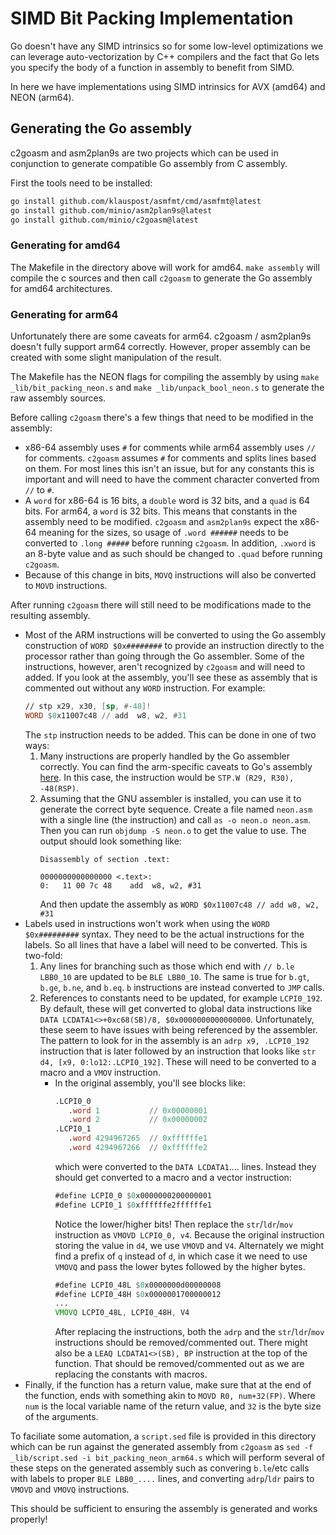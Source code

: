 <!---
  Licensed to the Apache Software Foundation (ASF) under one
  or more contributor license agreements.  See the NOTICE file
  distributed with this work for additional information
  regarding copyright ownership.  The ASF licenses this file
  to you under the Apache License, Version 2.0 (the
  "License"); you may not use this file except in compliance
  with the License.  You may obtain a copy of the License at

    http://www.apache.org/licenses/LICENSE-2.0

  Unless required by applicable law or agreed to in writing,
  software distributed under the License is distributed on an
  "AS IS" BASIS, WITHOUT WARRANTIES OR CONDITIONS OF ANY
  KIND, either express or implied.  See the License for the
  specific language governing permissions and limitations
  under the License.
-->

# SIMD Bit Packing Implementation

Go doesn't have any SIMD intrinsics so for some low-level optimizations we can 
leverage auto-vectorization by C++ compilers and the fact that Go lets you specify the body of a
function in assembly to benefit from SIMD.

In here we have implementations using SIMD intrinsics for AVX (amd64) and NEON (arm64).

## Generating the Go assembly

c2goasm and asm2plan9s are two projects which can be used in conjunction to generate
compatible Go assembly from C assembly.

First the tools need to be installed:

```bash
go install github.com/klauspost/asmfmt/cmd/asmfmt@latest
go install github.com/minio/asm2plan9s@latest
go install github.com/minio/c2goasm@latest
```

### Generating for amd64

The Makefile in the directory above will work for amd64. `make assembly` will compile
the c sources and then call `c2goasm` to generate the Go assembly for amd64 
architectures.

### Generating for arm64

Unfortunately there are some caveats for arm64. c2goasm / asm2plan9s doesn't fully
support arm64 correctly. However, proper assembly can be created with some slight
manipulation of the result.

The Makefile has the NEON flags for compiling the assembly by using 
`make _lib/bit_packing_neon.s` and `make _lib/unpack_bool_neon.s` to generate the
raw assembly sources. 

Before calling `c2goasm` there's a few things that need to be modified in the assembly:

* x86-64 assembly uses `#` for comments while arm64 assembly uses `//` for comments.
  `c2goasm` assumes `#` for comments and splits lines based on them. For most lines
  this isn't an issue, but for any constants this is important and will need to have
  the comment character converted from `//` to `#`.
* A `word` for x86-64 is 16 bits, a `double` word is 32 bits, and a `quad` is 64 bits.
  For arm64, a `word` is 32 bits. This means that constants in the assembly need to be
  modified. `c2goasm` and `asm2plan9s` expect the x86-64 meaning for the sizes, so
  usage of `.word ######` needs to be converted to `.long #####` before running
  `c2goasm`. In addition, `.xword` is an 8-byte value and as such should be changed to
  `.quad` before running `c2goasm`.
* Because of this change in bits, `MOVQ` instructions will also be converted to 
  `MOVD` instructions.

After running `c2goasm` there will still need to be modifications made to the 
resulting assembly.

* Most of the ARM instructions will be converted to using the Go assembly construction
  of `WORD $0x########` to provide an instruction directly to the processor rather than
  going through the Go assembler. Some of the instructions, however, aren't recognized
  by `c2goasm` and will need to added. If you look at the assembly, you'll see these
  as assembly that is commented out without any `WORD` instruction. For example:
  ```asm
  // stp x29, x30, [sp, #-48]!
  WORD $0x11007c48 // add  w8, w2, #31
  ```
  The `stp` instruction needs to be added. This can be done in one of two ways:
  1. Many instructions are properly handled by the Go assembler correctly. You can
     find the arm-specific caveats to Go's assembly [here](https://pkg.go.dev/cmd/internal/obj/arm64). In this case, the instruction would be `STP.W (R29, R30), -48(RSP)`.
  2. Assuming that the GNU assembler is installed, you can use it to generate the
     correct byte sequence. Create a file named `neon.asm` with a single line 
     (the instruction) and call `as -o neon.o neon.asm`. Then you can run
     `objdump -S neon.o` to get the value to use. The output should look something 
     like:
     ```
     Disassembly of section .text:

     0000000000000000 <.text>:
     0:   11 00 7c 48    add  w8, w2, #31
     ```
     And then update the assembly as `WORD $0x11007c48 // add w8, w2, #31`
* Labels used in instructions won't work when using the `WORD $0x#########` syntax.
  They need to be the actual instructions for the labels. So all lines that have a
  label will need to be converted. This is two-fold:
  1. Any lines for branching such as those which end with `// b.le LBB0_10` are updated
     to be `BLE LBB0_10`. The same is true for `b.gt`, `b.ge`, `b.ne`, and `b.eq`. `b` 
     instructions are instead converted to `JMP` calls.
  2. References to constants need to be updated, for example `LCPI0_192`. By default,
     these will get converted to global data instructions like 
     `DATA LCDATA1<>+0xc68(SB)/8, $0x0000000000000000`. Unfortunately, these seem to 
     have issues with being referenced by the assembler. The pattern to look for in 
     the assembly is an `adrp x9, .LCPI0_192` instruction that is later followed by 
     an instruction that looks like `str d4, [x9, 0:lo12:.LCPI0_192]`. These will
     need to be converted to a macro and a `VMOV` instruction. 
     * In the original assembly, you'll see blocks like:
       ```asm
       .LCPI0_0
          .word 1           // 0x00000001
          .word 2           // 0x00000002
       .LCPI0_1
          .word 4294967265  // 0xffffffe1
          .word 4294967266  // 0xffffffe2
       ```
       which were converted to the `DATA LCDATA1`.... lines. Instead they should get
       converted to a macro and a vector instruction:
       ```asm
       #define LCPI0_0 $0x0000000200000001
       #define LCPI0_1 $0xffffffe2ffffffe1
       ```
       Notice the lower/higher bits!
       Then replace the `str`/`ldr`/`mov` instruction as `VMOVD LCPI0_0, v4`. Because
       the original instruction storing the value in `d4`, we use `VMOVD` and `V4`. 
       Alternately we might find a prefix of `q` instead of `d`, in which case it we
       need to use `VMOVQ` and pass the lower bytes followed by the higher bytes.
       ```asm
       #define LCPI0_48L $0x0000000d00000008
       #define LCPI0_48H $0x0000001700000012
       ...
       VMOVQ LCPI0_48L, LCPI0_48H, V4
       ```
       After replacing the instructions, both the `adrp` and the `str`/`ldr`/`mov` 
       instructions should be removed/commented out.
       There might also be a `LEAQ LCDATA1<>(SB), BP` instruction at the top of the
       function. That should be removed/commented out as we are replacing the constants
       with macros.
* Finally, if the function has a return value, make sure that at the end of the 
  function, ends with something akin to `MOVD R0, num+32(FP)`. Where `num` is the
  local variable name of the return value, and `32` is the byte size of the arguments.

To faciliate some automation, a `script.sed` file is provided in this directory which
can be run against the generated assembly from `c2goasm` as 
`sed -f _lib/script.sed -i bit_packing_neon_arm64.s` which will perform several of 
these steps on the generated assembly such as convering `b.le`/etc calls with labels
to proper `BLE LBB0_....` lines, and converting `adrp`/`ldr` pairs to `VMOVD` and 
`VMOVQ` instructions.

This should be sufficient to ensuring the assembly is generated and works properly!